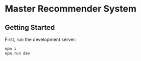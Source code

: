 <h1>Master Recommender System</h1>

## Getting Started

First, run the development server:

```bash
npm i 
npm run dev
```


